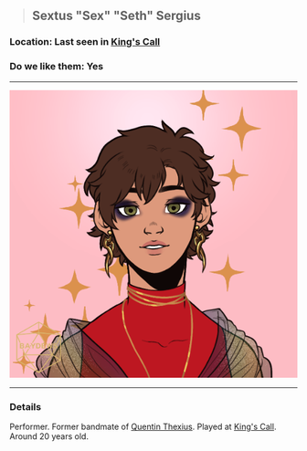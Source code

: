 >## Sextus "Sex" "Seth" Sergius

### Location: Last seen in [King's Call](Notes/Locations/King's%20Call.md)

### Do we like them: Yes

***

![sextus_hot](../../../Templates/images/npc-sextus.png "sextus hot")

***

### Details

Performer. Former bandmate of [Quentin Thexius](Notes/Characters/PCs/Quentin%20Thexius.md). Played at [King's Call](../../Locations/King's%20Call.md#The%20Duck's%20Back). Around 20 years old.